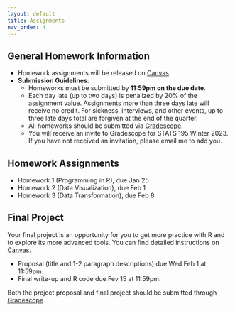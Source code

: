 ```yaml
---
layout: default
title: Assignments
nav_order: 4
---
```


## General Homework Information

- Homework assignments will be released on [Canvas](https://canvas.stanford.edu/courses/164301).
- **Submission Guidelines**: 
    - Homeworks must be submitted by **11:59pm on the due date**. 
    - Each day late (up to two days) is penalized by 20% of the assignment value. Assignments more than three days late will receive no credit. For sickness, interviews, and other events, up to three late days total are forgiven at the end of the quarter.
    - All homeworks should be submitted via [Gradescope](https://www.gradescope.com/courses/486004). 
    - You will receive an invite to Gradescope for STATS 195 Winter 2023. If you have not received an invitation, please email me to add you.

## Homework Assignments

- Homework 1 (Programming in R), due Jan 25
- Homework 2 (Data Visualization), due Feb 1
- Homework 3 (Data Transformation), due Feb 8

## Final Project

Your final project is an opportunity for you to get more practice with R and to explore its more advanced tools. You can find detailed instructions on [Canvas](https://canvas.stanford.edu/courses/164301).

- Proposal (title and 1-2 paragraph descriptions) due Wed Feb 1 at 11:59pm.
- Final write-up and R code due Fev 15 at 11:59pm.

Both the project proposal and final project should be submitted through [Gradescope](https://www.gradescope.com/courses/486004). 

